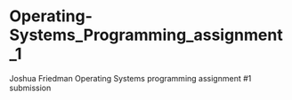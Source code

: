 # Operating-Systems_Programming_assignment_1
Joshua Friedman Operating Systems programming assignment #1 submission
